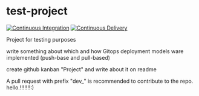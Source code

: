 # test-project
[![Continuous Integration](https://github.com/JakubSzuber/test-project/workflows/CI/badge.svg)](https://github.com/JakubSzuber/test-project/actions/workflows/integration.yml)
[![Continuous Delivery](https://github.com/JakubSzuber/test-project/workflows/CD/badge.svg)](https://github.com/JakubSzuber/test-project/actions/workflows/delivery.yml)


Project for testing purposes

write something about which and how Gitops deployment models ware implemented (push-base and pull-based)

create github kanban "Project" and write about it on readme

A pull request with prefix "dev_" is recommended to contribute to the repo.
hello.!!!!!!!:)
